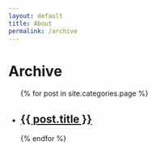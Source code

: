 ```yaml
---
layout: default
title: About
permalink: /archive
---
```

# Archive

<ul class="post-list archive-ul">
  {% for post in site.categories.page %}
    <li class="archive-li">
      <h2>
        <a class="post-link" href="{{ post.url | prepend: site.baseurl }}">{{ post.title }}</a>
      </h2>
    </li>
  {% endfor %}
</ul>
